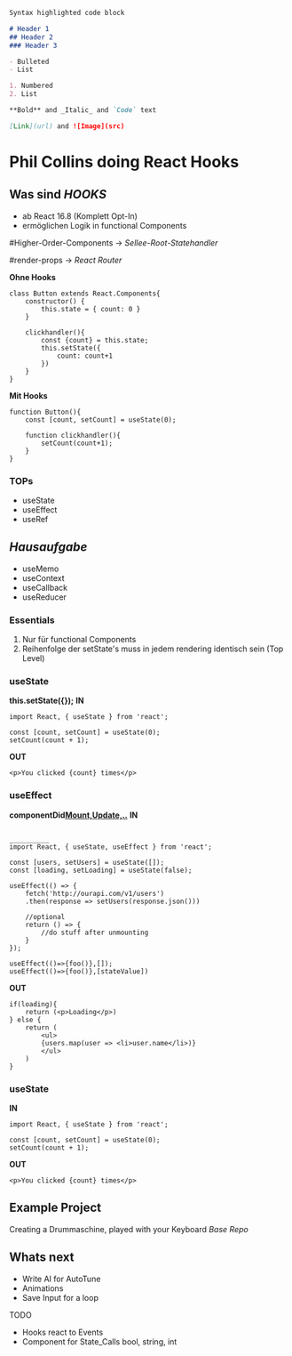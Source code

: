 ```markdown
Syntax highlighted code block

# Header 1
## Header 2
### Header 3

- Bulleted
- List

1. Numbered
2. List

**Bold** and _Italic_ and `Code` text

[Link](url) and ![Image](src)
```


# Phil Collins doing React Hooks

## Was sind _HOOKS_

- ab React 16.8 (Komplett Opt-In)
- ermöglichen Logik in functional Components

#Higher-Order-Components -> _Sellee-Root-Statehandler_

#render-props -> _React Router_

**Ohne Hooks**
```
class Button extends React.Components{
    constructor() {
        this.state = { count: 0 }
    }

    clickhandler(){
        const {count} = this.state;
        this.setState({
            count: count+1 
        })
    }
}
```

**Mit Hooks**
```
function Button(){
    const [count, setCount] = useState(0);

    function clickhandler(){
        setCount(count+1);
    }
}

```
### TOPs
- useState
- useEffect
- useRef

## _Hausaufgabe_
- useMemo
- useContext
- useCallback
- useReducer


### Essentials
1. Nur für functional Components
2. Reihenfolge der setState's muss in jedem rendering identisch sein (Top Level)

### useState 
__this.setState({});__
**IN**
```
import React, { useState } from 'react';

const [count, setCount] = useState(0);
setCount(count + 1);
```

**OUT**
```
<p>You clicked {count} times</p>
```

### useEffect
__componentDid[Mount,Update,..]()__
**IN**
```

__________
import React, { useState, useEffect } from 'react';

const [users, setUsers] = useState([]);
const [loading, setLoading] = useState(false);

useEffect(() => {
    fetch('http://ourapi.com/v1/users')
    .then(response => setUsers(response.json()))

    //optional
    return () => {
        //do stuff after unmounting
    }
});

useEffect(()=>{foo()},[]);
useEffect(()=>{foo()},[stateValue])
```

**OUT**
```
if(loading){
    return (<p>Loading</p>)
} else {
    return (
        <ul>
        {users.map(user => <li>user.name</li>)}
        </ul>     
    )
}
```

### useState
**IN**
```
import React, { useState } from 'react';

const [count, setCount] = useState(0);
setCount(count + 1);
```

**OUT**
```
<p>You clicked {count} times</p>
```


## Example Project

Creating a Drummaschine, played with your Keyboard
_Base Repo_

## Whats next

- Write AI for AutoTune
- Animations
- Save Input for a loop

TODO
- Hooks react to Events
- Component for State_Calls bool, string, int
